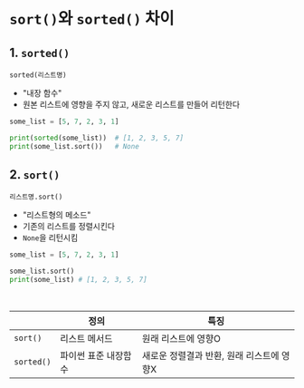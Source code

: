# ```sort()```와 ```sorted()``` 차이

## 1. ```sorted()```

```sorted(리스트명)```

- "내장 함수"
- 원본 리스트에 영향을 주지 않고, 새로운 리스트를 만들어 리턴한다

```python
some_list = [5, 7, 2, 3, 1]

print(sorted(some_list))  # [1, 2, 3, 5, 7]
print(some_list.sort())   # None
```


## 2. ```sort()```

```리스트명.sort()```

- "리스트형의 메소드"
- 기존의 리스트를 정렬시킨다
- ```None```을 리턴시킴

``` python
some_list = [5, 7, 2, 3, 1]

some_list.sort()
print(some_list) # [1, 2, 3, 5, 7]
```


<br>

|   | 정의  | 특징 |
|---|-------|------|
|```sort()```|리스트 메서드|원래 리스트에 영향O|
|```sorted()```|파이썬 표준 내장함수|새로운 정렬결과 반환, 원래 리스트에 영향X|